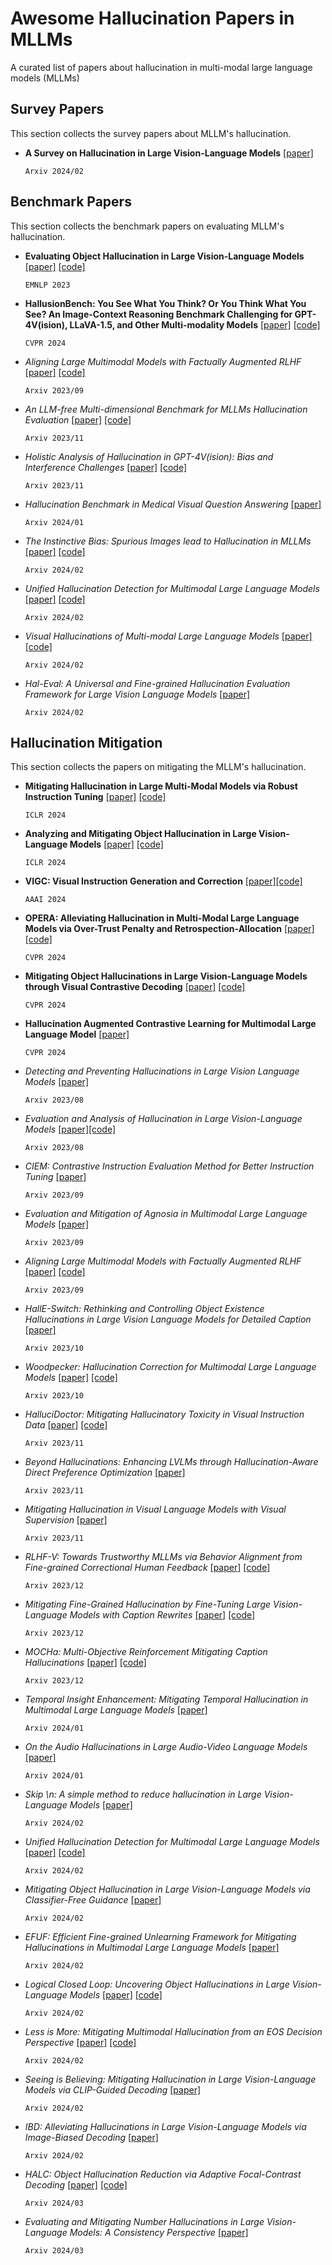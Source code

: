 # Awesome Hallucination Papers in MLLMs
A curated list of papers about hallucination in multi-modal large language models (MLLMs)

## Survey Papers
This section collects the survey papers about MLLM's hallucination.

- **A Survey on Hallucination in Large Vision-Language Models** [[paper]](https://arxiv.org/pdf/2402.00253v1.pdf)

  `Arxiv 2024/02`

## Benchmark Papers
This section collects the benchmark papers on evaluating MLLM's hallucination.

- **Evaluating Object Hallucination in Large Vision-Language Models** [[paper]](https://arxiv.org/pdf/2305.10355.pdf) [[code]](https://github.com/RUCAIBox/POPE)

  `EMNLP 2023`

- **HallusionBench: You See What You Think? Or You Think What You See? An Image-Context Reasoning Benchmark Challenging for GPT-4V(ision), LLaVA-1.5, and Other Multi-modality Models** [[paper]](https://arxiv.org/pdf/2310.14566.pdf) [[code]](https://github.com/tianyi-lab/HallusionBench)

  `CVPR 2024`

- *Aligning Large Multimodal Models with Factually Augmented RLHF* [[paper]](https://arxiv.org/pdf/2309.14525.pdf) [[code]](https://github.com/llava-rlhf/LLaVA-RLHF)

  `Arxiv 2023/09`

- *An LLM-free Multi-dimensional Benchmark for MLLMs Hallucination Evaluation* [[paper]](https://arxiv.org/pdf/2311.07397.pdf) [[code]](https://github.com/junyangwang0410/AMBER)

  `Arxiv 2023/11`

- *Holistic Analysis of Hallucination in GPT-4V(ision): Bias and Interference Challenges* [[paper]](https://arxiv.org/pdf/2311.03287.pdf) [[code]](https://github.com/gzcch/Bingo)

  `Arxiv 2023/11`

- *Hallucination Benchmark in Medical Visual Question Answering* [[paper]](https://arxiv.org/pdf/2401.05827v1.pdf)

  `Arxiv 2024/01`

- *The Instinctive Bias: Spurious Images lead to Hallucination in MLLMs* [[paper]](https://arxiv.org/pdf/2402.03757v1.pdf) [[code]](https://github.com/MasaiahHan/CorrelationQA)

  `Arxiv 2024/02`

- *Unified Hallucination Detection for Multimodal Large Language Models* [[paper]](https://arxiv.org/pdf/2402.03190v1.pdf) [[code]](https://github.com/OpenKG-ORG/EasyDetect)

  `Arxiv 2024/02`

- *Visual Hallucinations of Multi-modal Large Language Models* [[paper]](https://arxiv.org/pdf/2402.14683v1.pdf) [[code]](https://github.com/wenhuang2000/VHTest)

  `Arxiv 2024/02`

- *Hal-Eval: A Universal and Fine-grained Hallucination Evaluation Framework for Large Vision Language Models* [[paper]](https://arxiv.org/pdf/2402.15721v1.pdf)

  `Arxiv 2024/02`

## Hallucination Mitigation
This section collects the papers on mitigating the MLLM's hallucination.

- **Mitigating Hallucination in Large Multi-Modal Models via Robust Instruction Tuning** [[paper]](https://arxiv.org/pdf/2306.14565.pdf) [[code]](https://github.com/FuxiaoLiu/LRV-Instruction)

  `ICLR 2024`

- **Analyzing and Mitigating Object Hallucination in Large Vision-Language Models** [[paper]](https://arxiv.org/pdf/2310.00754.pdf) [[code]](https://github.com/YiyangZhou/LURE)

  `ICLR 2024`

- **VIGC: Visual Instruction Generation and Correction** [[paper]](https://arxiv.org/pdf/2308.12714.pdf)[[code]](https://github.com/opendatalab/VIGC)
  
  `AAAI 2024`

- **OPERA: Alleviating Hallucination in Multi-Modal Large Language Models via Over-Trust Penalty and Retrospection-Allocation** [[paper]](https://arxiv.org/pdf/2311.17911.pdf) [[code]](https://github.com/shikiw/OPERA)

  `CVPR 2024`

- **Mitigating Object Hallucinations in Large Vision-Language Models through Visual Contrastive Decoding** [[paper]](https://arxiv.org/pdf/2311.16922.pdf) [[code]](https://github.com/DAMO-NLP-SG/VCD)

  `CVPR 2024`

- **Hallucination Augmented Contrastive Learning for Multimodal Large Language Model** [[paper]](https://arxiv.org/pdf/2312.06968.pdf) 

  `CVPR 2024`

- *Detecting and Preventing Hallucinations in Large Vision Language Models* [[paper]](https://arxiv.org/pdf/2308.06394.pdf) 

  `Arxiv 2023/08`

- *Evaluation and Analysis of Hallucination in Large Vision-Language Models* [[paper]](https://arxiv.org/pdf/2308.15126.pdf)[[code]](https://github.com/junyangwang0410/HaELM)
  
  `Arxiv 2023/08`

- *CIEM: Contrastive Instruction Evaluation Method for Better Instruction Tuning* [[paper]](https://arxiv.org/pdf/2308.15126.pdf)
  
  `Arxiv 2023/09`

- *Evaluation and Mitigation of Agnosia in Multimodal Large Language Models* [[paper]](https://arxiv.org/pdf/2309.04041.pdf)
  
  `Arxiv 2023/09`

- *Aligning Large Multimodal Models with Factually Augmented RLHF* [[paper]](https://arxiv.org/pdf/2309.14525.pdf) [[code]](https://github.com/llava-rlhf/LLaVA-RLHF)

  `Arxiv 2023/09`

- *HallE-Switch: Rethinking and Controlling Object Existence Hallucinations in Large Vision Language Models for Detailed Caption* [[paper]](https://arxiv.org/pdf/2310.01779.pdf)
  
  `Arxiv 2023/10`

- *Woodpecker: Hallucination Correction for Multimodal Large Language Models* [[paper]](https://arxiv.org/pdf/2310.16045.pdf) [[code]](https://github.com/BradyFU/Woodpecker)

  `Arxiv 2023/10`

- *HalluciDoctor: Mitigating Hallucinatory Toxicity in Visual Instruction Data* [[paper]](https://arxiv.org/pdf/2311.13614.pdf) [[code]](https://github.com/Yuqifan1117/HalluciDoctor)

  `Arxiv 2023/11`

- *Beyond Hallucinations: Enhancing LVLMs through Hallucination-Aware Direct Preference Optimization* [[paper]](https://arxiv.org/pdf/2311.16839.pdf) 

  `Arxiv 2023/11`

- *Mitigating Hallucination in Visual Language Models with Visual Supervision* [[paper]](https://arxiv.org/pdf/2311.16479.pdf) 

  `Arxiv 2023/11`

- *RLHF-V: Towards Trustworthy MLLMs via Behavior Alignment from Fine-grained Correctional Human Feedback* [[paper]](https://arxiv.org/pdf/2312.00849.pdf) [[code]](https://github.com/RLHF-V/RLHF-V)

  `Arxiv 2023/12`

- *Mitigating Fine-Grained Hallucination by Fine-Tuning Large Vision-Language Models with Caption Rewrites* [[paper]](https://arxiv.org/pdf/2312.01701.pdf) [[code]](https://github.com/Anonymousanoy/FOHE)

  `Arxiv 2023/12`

- *MOCHa: Multi-Objective Reinforcement Mitigating Caption Hallucinations* [[paper]](https://arxiv.org/pdf/2312.03631.pdf) [[code]](https://github.com/assafbk/mocha_code)

  `Arxiv 2023/12`

- *Temporal Insight Enhancement: Mitigating Temporal Hallucination in Multimodal Large Language Models* [[paper]](https://arxiv.org/pdf/2401.09861v1.pdf) 

  `Arxiv 2024/01`

- *On the Audio Hallucinations in Large Audio-Video Language Models* [[paper]](https://arxiv.org/pdf/2401.09774v1.pdf) 

  `Arxiv 2024/01`

- *Skip \n: A simple method to reduce hallucination in Large Vision-Language Models* [[paper]](https://arxiv.org/pdf/2402.01345v1.pdf) 

  `Arxiv 2024/02`

- *Unified Hallucination Detection for Multimodal Large Language Models* [[paper]](https://arxiv.org/pdf/2402.03190v1.pdf) [[code]](https://github.com/OpenKG-ORG/EasyDetect)

  `Arxiv 2024/02`

- *Mitigating Object Hallucination in Large Vision-Language Models via Classifier-Free Guidance* [[paper]](https://arxiv.org/pdf/2402.08680v1.pdf) 

  `Arxiv 2024/02`

- *EFUF: Efficient Fine-grained Unlearning Framework for Mitigating Hallucinations in Multimodal Large Language Models* [[paper]](https://arxiv.org/pdf/2402.09801v1.pdf) 

  `Arxiv 2024/02`

- *Logical Closed Loop: Uncovering Object Hallucinations in Large Vision-Language Models* [[paper]](https://arxiv.org/pdf/2402.11622v1.pdf) [[code]](https://github.com/Hyperwjf/LogicCheckGPT)

  `Arxiv 2024/02`

- *Less is More: Mitigating Multimodal Hallucination from an EOS Decision Perspective* [[paper]](https://arxiv.org/pdf/2402.14545v1.pdf) [[code]](https://github.com/yuezih/less-is-more)

  `Arxiv 2024/02`

- *Seeing is Believing: Mitigating Hallucination in Large Vision-Language Models via CLIP-Guided Decoding* [[paper]](https://arxiv.org/pdf/2402.15300v1.pdf)

  `Arxiv 2024/02`

- *IBD: Alleviating Hallucinations in Large Vision-Language Models via Image-Biased Decoding* [[paper]](https://arxiv.org/pdf/2402.18476v1.pdf)

  `Arxiv 2024/02`

- *HALC: Object Hallucination Reduction via Adaptive Focal-Contrast Decoding* [[paper]](https://arxiv.org/pdf/2403.00425v1.pdf) [[code]](https://github.com/BillChan226/HALC)

  `Arxiv 2024/03`

- *Evaluating and Mitigating Number Hallucinations in Large Vision-Language Models: A Consistency Perspective* [[paper]](https://arxiv.org/pdf/2403.01373v1.pdf)

  `Arxiv 2024/03`
